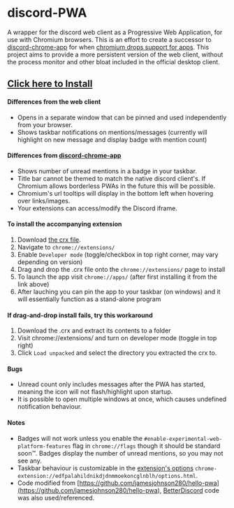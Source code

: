 # discord-PWA
A wrapper for the discord web client as a Progressive Web Application, for use with Chromium browsers. This is an effort to create a successor to [discord-chrome-app](https://github.com/NeverDecaf/discord-chrome-app) for when [chromium drops support for apps](https://blog.chromium.org/2020/01/moving-forward-from-chrome-apps.html). This project aims to provide a more persistent version of the web client, without the process monitor and other bloat included in the official desktop client.
## [Click here to Install](https://neverdecaf.github.io/discord-PWA/)
#### Differences from the web client
- Opens in a separate window that can be pinned and used independently from your browser.
- Shows taskbar notifications on mentions/messages (currently will highlight on new message and display badge with mention count)
#### Differences from [discord-chrome-app](https://github.com/NeverDecaf/discord-chrome-app)
- Shows number of unread mentions in a badge in your taskbar.
- Title bar cannot be themed to match the native discord client's. If Chromium allows borderless PWAs in the future this will be possible.
- Chromium's url tooltips will display in the bottom left when hovering over links/images.
- Your extensions can access/modify the Discord iframe.
#### To install the accompanying extension
1. Download [the crx file](https://neverdecaf.github.io/discord-PWA/Discord-PWA-Bypass.crx).
2. Navigate to `chrome://extensions/`
3. Enable `Developer mode` (toggle/checkbox in top right corner, may vary depending on version)
4. Drag and drop the .crx file onto the `chrome://extensions/` page to install
5. To launch the app visit `chrome://apps/` (after first installing it from the link above)
6. After lauching you can pin the app to your taskbar (on windows) and it will essentially function as a stand-alone program
#### If drag-and-drop install fails, try this workaround
1. Download the .crx and extract its contents to a folder
2. Visit chrome://extensions/ and turn on developer mode (toggle in top right)
3. Click `Load unpacked` and select the directory you extracted the crx to.
#### Bugs
- Unread count only includes messages after the PWA has started, meaning the icon will not flash/highlight upon startup.
- It is possible to open multiple windows at once, which causes undefined notification behaviour.
#### Notes
- Badges will not work unless you enable the `#enable-experimental-web-platform-features` flag in `chrome://flags` though it should be standard soon™. Badges display the number of unread mentions, so you may not see any.
- Taskbar behaviour is customizable in the [extension's options](chrome-extension://edfpalahildnikdjdnmmoekoncglnblh/options.html) `chrome-extension://edfpalahildnikdjdnmmoekoncglnblh/options.html`.
- Code modified from [https://github.com/jamesjohnson280/hello-pwa](https://github.com/jamesjohnson280/hello-pwa), [BetterDiscord](https://github.com/rauenzi/BetterDiscordApp) code was also used/referenced.

